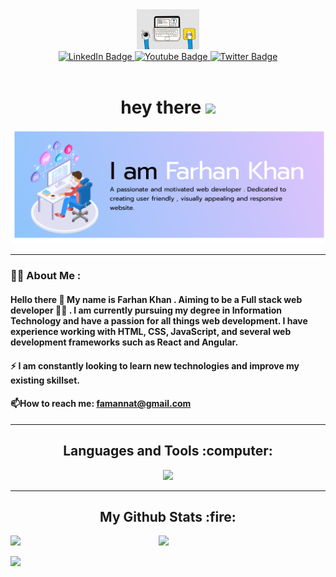 <div align="center">
<div id="header">
  <img src="https://github.com/itsfarhankhan28/itsfarhankhan28/blob/assets/webgif.gif?raw=true" width="100"/>
</div>
<div id="badges">
  <a href="your-linkedin-URL">
    <img src="https://img.shields.io/badge/LinkedIn-blue?style=for-the-badge&logo=linkedin&logoColor=white" alt="LinkedIn Badge"/>
  </a>
  <a href="your-youtube-URL">
    <img src="https://img.shields.io/badge/Instagram-pink?style=for-the-badge&logo=instagram&logoColor=white" alt="Youtube Badge"/>
  </a>
  <a href="your-twitter-URL">
    <img src="https://img.shields.io/badge/Twitter-blue?style=for-the-badge&logo=twitter&logoColor=white" alt="Twitter Badge"/>
  </a>
</div>
<img src="https://komarev.com/ghpvc/?username=itsfarhankhan28&style=flat-square&color=blue" alt=""/>
<h1>
  hey there
  <img src="https://media.giphy.com/media/hvRJCLFzcasrR4ia7z/giphy.gif" width="30px"/>
</h1>
<div align="center">
  <img src="https://github.com/itsfarhankhan28/itsfarhankhan28/blob/assets/readmeimg.png?raw=true"/>
</div>
</div>

---

### :man_technologist: About Me :

#### Hello there :wave: My name is Farhan Khan . Aiming to be a Full stack web developer :man_technologist: . I am currently pursuing my degree in Information Technology and have a passion for all things web development. I have experience working with HTML, CSS, JavaScript, and several web development frameworks such as React and Angular.

#### :zap:  I am constantly looking to learn new technologies and improve my existing skillset.

#### :mailbox:How to reach me: [famannat@gmail.com](famannat@gmail.com)

---

<div align="center">
<h2>Languages and Tools :computer:</h2>
</div>
<p align="center">
  <a href="https://skillicons.dev">
    <img src="https://skillicons.dev/icons?i=c,cpp,html,css,javascript,java,python,react,nodejs,express,mongodb,markdown,typescript,vercel,bootstrap,flutter,dart,mui,tailwindcss,postman,figma,webflow" />
  </a>
</p>

---

<h2  align="center">My Github Stats :fire:</h2>

<img align="left" width=47% src="https://streak-stats.demolab.com/?user=itsfarhankhan28&theme=nightowl"/>

<img width=47% src="https://github-readme-stats.vercel.app/api?username=itsfarhankhan28&theme=nightowl&show_icons=true" />

<img src="https://github-readme-stats.vercel.app/api/top-langs/?username=itsfarhankhan28&layout=compact&theme=nightowl"></img>
